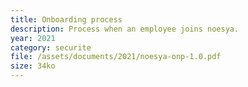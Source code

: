 ```yaml
---
title: Onboarding process
description: Process when an employee joins noesya.
year: 2021
category: securite
file: /assets/documents/2021/noesya-onp-1.0.pdf
size: 34ko
---
```

